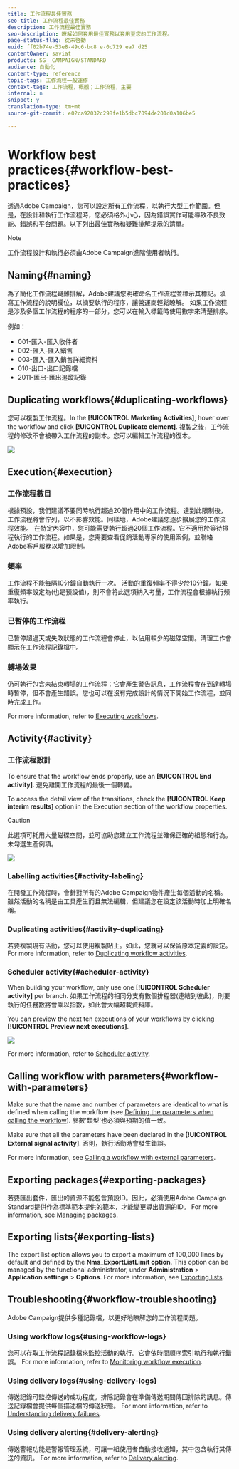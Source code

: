 ```yaml
---
title: 工作流程最佳實務
seo-title: 工作流程最佳實務
description: 工作流程最佳實務
seo-description: 瞭解如何套用最佳實務以套用至您的工作流程。
page-status-flag: 從未啓動
uuid: ff02b74e-53e8-49c6-bc8 e-0c729 ea7 d25
contentOwner: saviat
products: SG_ CAMPAIGN/STANDARD
audience: 自動化
content-type: reference
topic-tags: 工作流程一般運作
context-tags: 工作流程，概觀；工作流程，主要
internal: n
snippet: y
translation-type: tm+mt
source-git-commit: e02ca92032c298fe1b5dbc7094de201d0a106be5

---
```



# Workflow best practices{#workflow-best-practices}

透過Adobe Campaign，您可以設定所有工作流程，以執行大型工作範圍。但是，在設計和執行工作流程時，您必須格外小心，因為錯誤實作可能導致不良效能、錯誤和平台問題。以下列出最佳實務和疑難排解提示的清單。

>[!NOTE]
>
>工作流程設計和執行必須由Adobe Campaign進階使用者執行。

## Naming{#naming}

為了簡化工作流程疑難排解，Adobe建議您明確命名工作流程並標示其標記。填寫工作流程的說明欄位，以摘要執行的程序，讓營運商輕鬆瞭解。
如果工作流程是涉及多個工作流程的程序的一部分，您可以在輸入標籤時使用數字來清楚排序。

例如：

* 001-匯入-匯入收件者
* 002-匯入-匯入銷售
* 003-匯入-匯入銷售詳細資料
* 010-出口-出口記錄檔
* 2011-匯出-匯出追蹤記錄

## Duplicating workflows{#duplicating-workflows}

您可以複製工作流程。In the **[!UICONTROL Marketing Activities]**, hover over the workflow and click **[!UICONTROL Duplicate element]**. 複製之後，工作流程的修改不會被帶入工作流程的副本。您可以編輯工作流程的復本。

![](assets/duplicating_workflow.png)

## Execution{#execution}

### 工作流程數目

根據預設，我們建議不要同時執行超過20個作用中的工作流程。達到此限制後，工作流程將會佇列，以不影響效能。同樣地，Adobe建議您逐步擴展您的工作流程效能。
在特定內容中，您可能需要執行超過20個工作流程。它不適用於等待排程執行的工作流程。如果是，您需要查看促銷活動專家的使用案例，並聯絡Adobe客戶服務以增加限制。

### 頻率

工作流程不能每隔10分鐘自動執行一次。
活動的重復頻率不得少於10分鐘。如果重復頻率設定為(也是預設值)，則不會將此選項納入考量，工作流程會根據執行頻率執行。

### 已暫停的工作流程

已暫停超過天或失敗狀態的工作流程會停止，以佔用較少的磁碟空間。清理工作會顯示在工作流程記錄檔中。

### 轉場效果

仍可執行包含未結束轉場的工作流程：它會產生警告訊息，工作流程會在到達轉場時暫停，但不會產生錯誤。您也可以在沒有完成設計的情況下開始工作流程，並同時完成工作。

For more information, refer to [Executing workflows](../../automating/using//executing-a-workflow.md).

## Activity{#activity}

### 工作流程設計

To ensure that the workflow ends properly, use an **[!UICONTROL End activity]**. 避免離開工作流程的最後一個轉變。

To access the detail view of the transitions, check the **[!UICONTROL Keep interim results]** option in the Execution section of the workflow properties.

>[!CAUTION]
>
>此選項可耗用大量磁碟空間，並可協助您建立工作流程並確保正確的組態和行為。未勾選生產例項。

![](assets/keep_interim_best_practices.png)


### Labelling activities{#activity-labeling}

在開發工作流程時，會針對所有的Adobe Campaign物件產生每個活動的名稱。雖然活動的名稱是由工具產生而且無法編輯，但建議您在設定該活動時加上明確名稱。

### Duplicating activities{#activity-duplicating}

若要複製現有活動，您可以使用複製貼上。如此，您就可以保留原本定義的設定。For more information, refer to [Duplicating workflow activities](../../automating/using/workflow-interface.md).

### Scheduler activity{#acheduler-activity}

When building your workflow, only use one **[!UICONTROL Scheduler activity]** per branch. 如果工作流程的相同分支有數個排程器(連結到彼此)，則要執行的任務數將會乘以指數，如此會大幅超載資料庫。

You can preview the next ten executions of your workflows by clicking **[!UICONTROL Preview next executions]**.

![](assets/preview_scheduler.png)

For more information, refer to [Scheduler activity](../../automating/using/scheduler.md).

## Calling workflow with parameters{#workflow-with-parameters}

Make sure that the name and number of parameters are identical to what is defined when calling the workflow (see [Defining the parameters when calling the workflow](../../automating/using/calling-a-workflow-with-external-parameters.md#defining-the-parameters-when-calling-the-workflow)). 參數'類型'也必須與預期的值一致。

Make sure that all the parameters have been declared in the **[!UICONTROL External signal activity]**. 否則，執行活動時會發生錯誤。

For more information, see [Calling a workflow with external parameters](../../automating/using/calling-a-workflow-with-external-parameters.md).

## Exporting packages{#exporting-packages}

若要匯出套件，匯出的資源不能包含預設ID。因此，必須使用Adobe Campaign Standard提供作為標準範本提供的範本，才能變更導出資源的ID。
For more information, see [Managing packages](../../automating/using/managing-packages.md).

## Exporting lists{#exporting-lists}

The export list option allows you to export a maximum of 100,000 lines by default and defined by the **Nms_ExportListLimit option**. This option can be managed by the functional administrator, under **Administration** &gt; **Application settings** &gt; **Options**.
For more information, see [Exporting lists](../../automating/using/exporting-lists.md).

## Troubleshooting{#workflow-troubleshooting}

Adobe Campaign提供多種記錄檔，以更好地瞭解您的工作流程問題。

### Using workflow logs{#using-workflow-logs}

您可以存取工作流程記錄檔來監控活動的執行。它會依時間順序索引執行和執行錯誤。
For more information, refer to [Monitoring workflow execution](../../automating/using/executing-a-workflow.md#monitoring).

### Using delivery logs{#using-delivery-logs}

傳送記錄可監控傳送的成功程度。排除記錄會在準備傳送期間傳回排除的訊息。傳送記錄檔會提供每個描述檔的傳送狀態。
For more information, refer to [Understanding delivery failures](../../sending/using/understanding-delivery-failures.md).

### Using delivery alerting{#delivery-alerting}

傳送警報功能是警報管理系統，可讓一組使用者自動接收通知，其中包含執行其傳送的資訊。
For more information, refer to [Delivery alerting](../../sending/using/receiving-alerts-when-failures-happen.md).
